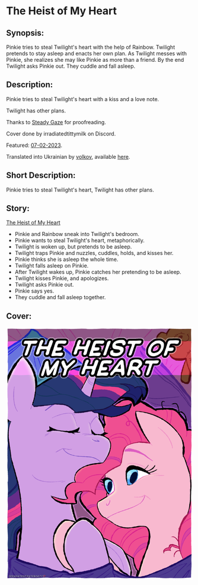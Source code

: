 # The Heist of My Heart

## Synopsis:
Pinkie tries to steal Twilight's heart with the help of Rainbow. Twilight pretends to stay asleep and enacts her own plan. As Twilight messes with Pinkie, she realizes she may like Pinkie as more than a friend. By the end Twilight asks Pinkie out. They cuddle and fall asleep.

## Description:
Pinkie tries to steal Twilight's heart with a kiss and a love note.

Twilight has other plans.

Thanks to [Steady Gaze](https://www.fimfiction.net/user/481974/Steady+Gaze) for proofreading.

Cover done by irradiatedtittymilk on Discord.

Featured: [07-02-2023](https://github.com/SilkRose/Pony/blob/mane/src/stories/the-heist-of-my-heart/featured-2023-07-02-11-51-53.png).

Translated into Ukrainian by [volkov](https://www.fimfiction.net/user/595939/volkov), available [here](https://github.com/Vovkiv/The_Heist_of_My_Heart-ukr).

## Short Description:
Pinkie tries to steal Twilight's heart, Twilight has other plans.

## Story:
[The Heist of My Heart](the-heist-of-my-heart.md)
 - Pinkie and Rainbow sneak into Twilight's bedroom.
 - Pinkie wants to steal Twilight's heart, metaphorically.
 - Twilight is woken up, but pretends to be asleep.
 - Twilight traps Pinkie and nuzzles, cuddles, holds, and kisses her.
 - Pinkie thinks she is asleep the whole time.
 - Twilight falls asleep on Pinkie.
 - After Twilight wakes up, Pinkie catches her pretending to be asleep.
 - Twilight kisses Pinkie, and apologizes.
 - Twilight asks Pinkie out.
 - Pinkie says yes.
 - They cuddle and fall asleep together.

## Cover:
![cover](./the-heist-of-my-heart-cover.png)